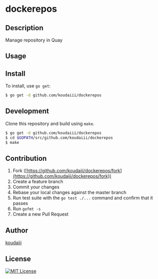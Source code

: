 # dockerepos

## Description

Manage repository in Quay

## Usage

## Install

To install, use `go get`:

```bash
$ go get -d github.com/koudaiii/dockerepos
```

## Development

Clone this repository and build using `make`.

```bash
$ go get -d github.com/koudaiii/dockerepos
$ cd $GOPATH/src/github.com/koudaiii/dockerepos
$ make
```

## Contribution

1. Fork ([https://github.com/koudaiii/dockerepos/fork](https://github.com/koudaiii/dockerepos/fork))
1. Create a feature branch
1. Commit your changes
1. Rebase your local changes against the master branch
1. Run test suite with the `go test ./...` command and confirm that it passes
1. Run `gofmt -s`
1. Create a new Pull Request

## Author

[koudaiii](https://github.com/koudaiii)

## License

[![MIT License](http://img.shields.io/badge/license-MIT-blue.svg?style=flat)](LICENSE)
